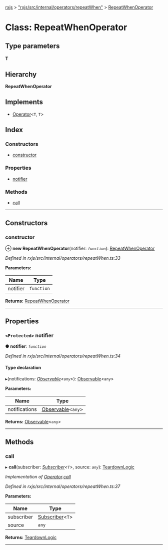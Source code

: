[rxjs](../README.md) > ["rxjs/src/internal/operators/repeatWhen"](../modules/_rxjs_src_internal_operators_repeatwhen_.md) > [RepeatWhenOperator](../classes/_rxjs_src_internal_operators_repeatwhen_.repeatwhenoperator.md)

# Class: RepeatWhenOperator

## Type parameters
#### T 
## Hierarchy

**RepeatWhenOperator**

## Implements

* [Operator](../interfaces/_rxjs_src_internal_operator_.operator.md)<`T`, `T`>

## Index

### Constructors

* [constructor](_rxjs_src_internal_operators_repeatwhen_.repeatwhenoperator.md#constructor)

### Properties

* [notifier](_rxjs_src_internal_operators_repeatwhen_.repeatwhenoperator.md#notifier)

### Methods

* [call](_rxjs_src_internal_operators_repeatwhen_.repeatwhenoperator.md#call)

---

## Constructors

<a id="constructor"></a>

###  constructor

⊕ **new RepeatWhenOperator**(notifier: *`function`*): [RepeatWhenOperator](_rxjs_src_internal_operators_repeatwhen_.repeatwhenoperator.md)

*Defined in rxjs/src/internal/operators/repeatWhen.ts:33*

**Parameters:**

| Name | Type |
| ------ | ------ |
| notifier | `function` |

**Returns:** [RepeatWhenOperator](_rxjs_src_internal_operators_repeatwhen_.repeatwhenoperator.md)

___

## Properties

<a id="notifier"></a>

### `<Protected>` notifier

**● notifier**: *`function`*

*Defined in rxjs/src/internal/operators/repeatWhen.ts:34*

#### Type declaration
▸(notifications: *[Observable](_rxjs_src_internal_observable_.observable.md)<`any`>*): [Observable](_rxjs_src_internal_observable_.observable.md)<`any`>

**Parameters:**

| Name | Type |
| ------ | ------ |
| notifications | [Observable](_rxjs_src_internal_observable_.observable.md)<`any`> |

**Returns:** [Observable](_rxjs_src_internal_observable_.observable.md)<`any`>

___

## Methods

<a id="call"></a>

###  call

▸ **call**(subscriber: *[Subscriber](_rxjs_src_internal_subscriber_.subscriber.md)<`T`>*, source: *`any`*): [TeardownLogic](../modules/_rxjs_src_internal_types_.md#teardownlogic)

*Implementation of [Operator](../interfaces/_rxjs_src_internal_operator_.operator.md).[call](../interfaces/_rxjs_src_internal_operator_.operator.md#call)*

*Defined in rxjs/src/internal/operators/repeatWhen.ts:37*

**Parameters:**

| Name | Type |
| ------ | ------ |
| subscriber | [Subscriber](_rxjs_src_internal_subscriber_.subscriber.md)<`T`> |
| source | `any` |

**Returns:** [TeardownLogic](../modules/_rxjs_src_internal_types_.md#teardownlogic)

___

